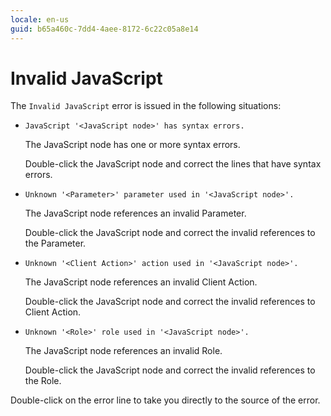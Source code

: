 ```yaml
---
locale: en-us
guid: b65a460c-7dd4-4aee-8172-6c22c05a8e14
---
```


# Invalid JavaScript

The `Invalid JavaScript` error is issued in the following situations:

* `JavaScript '<JavaScript node>' has syntax errors.`
  
    The JavaScript node has one or more syntax errors.

    Double-click the JavaScript node and correct the lines that have syntax errors.

* `Unknown '<Parameter>' parameter used in '<JavaScript node>'.`
  
    The JavaScript node references an invalid Parameter.

    Double-click the JavaScript node and correct the invalid references to the Parameter.

* `Unknown '<Client Action>' action used in '<JavaScript node>'.`
  
    The JavaScript node references an invalid Client Action.

    Double-click the JavaScript node and correct the invalid references to Client Action.

* `Unknown '<Role>' role used in '<JavaScript node>'.`
  
    The JavaScript node references an invalid Role.

    Double-click the JavaScript node and correct the invalid references to the Role.

Double-click on the error line to take you directly to the source of the error.
